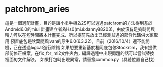 # patchrom_aries
 這是一個適配計畫，目的是讓小米手機2/2S可以透過patchrom的方法得到基於Android6.0的miui
 計畫建立者為Hs0(miui:danny88203)，由於沒有足夠時間與精力可以在短時間將本計畫完成，所以提前先放出已經測試過的部份代碼供大家取用
 預置底包是秋葉隨風ivan的原生6.0(6.3.22)，目前（2016/10/4）還不能開機，正在透過logcat進行除錯
 如果想要重新基於相同底包做Stockrom，我有提供部份修正檔案，在fix_for_mi2文件夾內，編譯過程中出現問題的話可以嘗試替換裡面的文件解決。
 如果打包時出現異常，請替換common.py（具體位置自己找）
